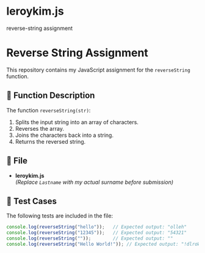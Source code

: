 # leroykim.js
reverse-string assignment 
# Reverse String Assignment

This repository contains my JavaScript assignment for the `reverseString` function.

## 📌 Function Description
The function `reverseString(str)`:
1. Splits the input string into an array of characters.
2. Reverses the array.
3. Joins the characters back into a string.
4. Returns the reversed string.

## 📂 File
- **leroykim.js**  
  *(Replace `Lastname` with my actual surname before submission)*

## 🧪 Test Cases
The following tests are included in the file:
```javascript
console.log(reverseString("hello"));   // Expected output: "olleh"
console.log(reverseString("12345"));   // Expected output: "54321"
console.log(reverseString(""));        // Expected output: ""
console.log(reverseString("Hello World!")); // Expected output: "!dlroW olleH"
